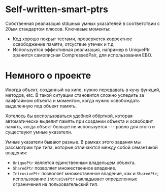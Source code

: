 # Self-written-smart-ptrs

Собственная реализация stdшных умных указателей в соответствии с 20ым стандартом плюсов. Ключевые моменты:
* Код хорошо покрыт тестами, проверяется корректное освободжение памяти, отсуствие утечек и т.д
* Используется эффективная реализация, например в UniquePtr хранится самописная CompressedPair, для использования EBO.

# Немного о проекте

Иногда объект, созданный на хипе, нужно передавать в кучу функций, методов, etc. В такой ситуации становится сложно уследить за лайфтаймом объекта и моментом, когда нужно освобождать выделенную под объект память.

Хотелось бы воспользоваться удобной обёрткой, которая автоматически выделит память при создании объекта и освободит память, когда объект больше не используется --- ровно для этого и существуют умные указатели.

Умные указатели бывают разные. В рамках этого задания мы рассмотрим три типа, которые отличаются между собой семантикой владения:
* ```UniquePtr``` является единственным владельцем объекта.
* ```SharedPtr``` позволяет множественное владение.
* ```IntrusivePtr``` позволяет множественное владение, как и ```SharedPtr```; использование ```IntrusivePtr``` накладывает определенные ограничения на пользовательский тип.
